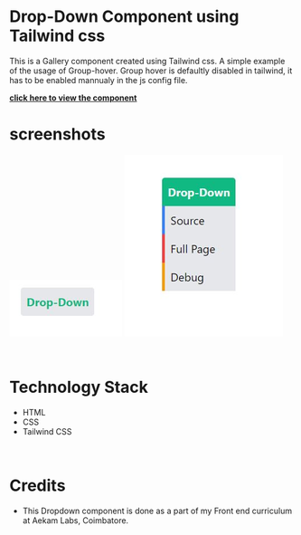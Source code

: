 
# Drop-Down Component using Tailwind css
This is a Gallery component created using Tailwind css. A simple example of the usage of Group-hover. Group hover is defaultly disabled in tailwind, it has to be enabled mannualy in the js config file.

[**click here to view the component**](https://harishkumaaran.github.io/Dropdowntailwind/)
&nbsp;

# screenshots 
![Image](refs/ss1.JPG)
![Image](refs/ss2.jpg)

&nbsp;

# Technology Stack
- HTML
- CSS
- Tailwind CSS

&nbsp;

# Credits
- This Dropdown component is done as a part of my Front end curriculum at Aekam Labs, Coimbatore.



